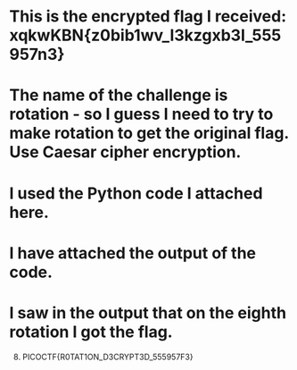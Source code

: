 # This is the encrypted flag I received: xqkwKBN{z0bib1wv_l3kzgxb3l_555957n3}

# The name of the challenge is rotation - so I guess I need to try to make rotation to get the original flag. Use Caesar cipher encryption.

# I used the Python code I attached here.

# I have attached the output of the code.

# I saw in the output that on the eighth rotation I got the flag.
   
8. PICOCTF{R0TAT1ON_D3CRYPT3D_555957F3}
